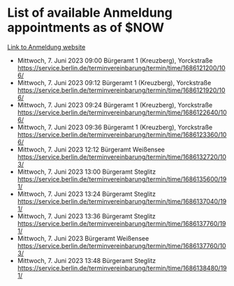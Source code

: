 # List of available Anmeldung appointments as of $NOW
[Link to Anmeldung website](https://service.berlin.de/terminvereinbarung/termin/tag.php?termin=1&anliegen[]=120686&dienstleisterlist=122210,122217,327316,122219,327312,122227,327314,122231,327346,122243,327348,122254,122252,329742,122260,329745,122262,329748,122271,327278,122273,327274,122277,327276,330436,122280,327294,122282,327290,122284,327292,122291,327270,122285,327266,122286,327264,122296,327268,150230,329760,122297,327286,122294,327284,122312,329763,122314,329775,122304,327330,122311,327334,122309,327332,317869,122281,327352,122279,329772,122283,122276,327324,122274,327326,122267,329766,122246,327318,122251,327320,122257,327322,122208,327298,122226,327300&herkunft=http%3A%2F%2Fservice.berlin.de%2Fdienstleistung%2F120686%2F)
- Mittwoch, 7. Juni 2023 09:00 Bürgeramt 1 (Kreuzberg), Yorckstraße https://service.berlin.de/terminvereinbarung/termin/time/1686121200/106/
- Mittwoch, 7. Juni 2023 09:12 Bürgeramt 1 (Kreuzberg), Yorckstraße https://service.berlin.de/terminvereinbarung/termin/time/1686121920/106/
- Mittwoch, 7. Juni 2023 09:24 Bürgeramt 1 (Kreuzberg), Yorckstraße https://service.berlin.de/terminvereinbarung/termin/time/1686122640/106/
- Mittwoch, 7. Juni 2023 09:36 Bürgeramt 1 (Kreuzberg), Yorckstraße https://service.berlin.de/terminvereinbarung/termin/time/1686123360/106/
- Mittwoch, 7. Juni 2023 12:12 Bürgeramt Weißensee https://service.berlin.de/terminvereinbarung/termin/time/1686132720/103/
- Mittwoch, 7. Juni 2023 13:00 Bürgeramt Steglitz https://service.berlin.de/terminvereinbarung/termin/time/1686135600/191/
- Mittwoch, 7. Juni 2023 13:24 Bürgeramt Steglitz https://service.berlin.de/terminvereinbarung/termin/time/1686137040/191/
- Mittwoch, 7. Juni 2023 13:36 Bürgeramt Steglitz https://service.berlin.de/terminvereinbarung/termin/time/1686137760/191/
- Mittwoch, 7. Juni 2023  Bürgeramt Weißensee https://service.berlin.de/terminvereinbarung/termin/time/1686137760/103/
- Mittwoch, 7. Juni 2023 13:48 Bürgeramt Steglitz https://service.berlin.de/terminvereinbarung/termin/time/1686138480/191/
